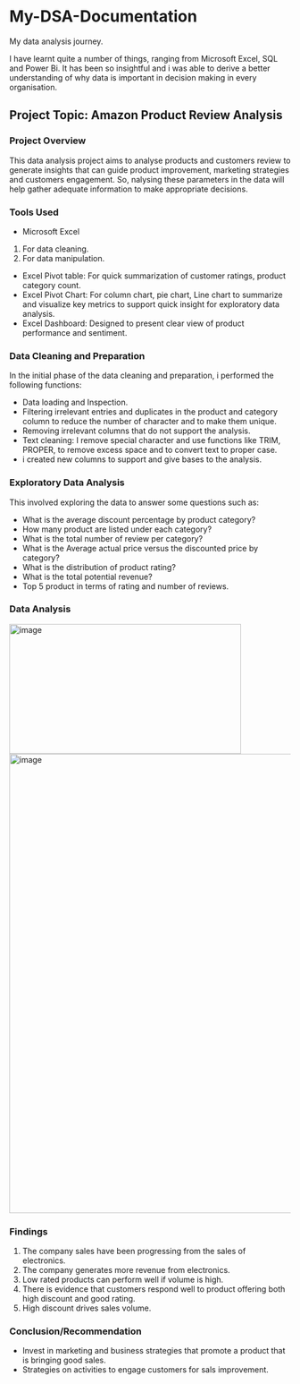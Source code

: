# My-DSA-Documentation
My data analysis journey.

I have learnt quite a number of things, ranging from Microsoft Excel, SQL and Power Bi. It has been so insightful and i was able to derive a better understanding of why data is important in decision making in every organisation.

## Project Topic: Amazon Product Review Analysis

### Project Overview
This data analysis project aims to analyse products and customers review to generate insights that can guide product improvement, marketing strategies and customers engagement. So, nalysing these parameters in the data will help gather adequate information to make appropriate decisions.

### Tools Used
- Microsoft Excel
 1. For data cleaning.
 2. For data manipulation.
- Excel Pivot table: For quick summarization of customer ratings, product category count.
- Excel Pivot Chart: For column chart, pie chart, Line chart to summarize and visualize key metrics to support quick insight for exploratory data analysis.
- Excel Dashboard: Designed to present clear view of product performance and sentiment.

### Data Cleaning and Preparation
In the initial phase of the data cleaning and preparation, i performed the following functions:
 - Data loading and Inspection.
 - Filtering irrelevant entries and duplicates in the product and category column to reduce the number of character and to make them unique.
 - Removing irrelevant columns that do not support the analysis.
 - Text cleaning: I remove special character and use functions like TRIM, PROPER, to remove excess space and to convert text to proper case.
 - i created new columns to support and give bases to the analysis.

### Exploratory Data Analysis
This involved exploring the data to answer some questions such as:
- What is the average discount percentage by product category?
- How many product are listed under each category?
- What is the total number of review per category?
- What is the Average actual price versus the discounted price by category?
- What is the distribution of product rating?
- What is the total potential revenue?
- Top 5 product in terms of rating and number of reviews.

### Data Analysis
<img width="415" height="232" alt="image" src="https://github.com/user-attachments/assets/d1dca135-bd0b-4473-b03c-2434743df6dd" />

<img width="1361" height="821" alt="image" src="https://github.com/user-attachments/assets/18e0dcd7-22e3-401f-88bd-a22ccd3982bd" />

### Findings
 1. The company sales have been progressing from the sales of electronics.
 2. The company generates more revenue from electronics.
 3. Low rated products can perform well if volume is high.
 4. There is evidence that customers respond well to product offering both high discount and good rating.
 5. High discount drives sales volume.

### Conclusion/Recommendation
-  Invest in marketing and business strategies that promote a product that is bringing good sales.
-  Strategies on activities to engage customers for sals improvement.
